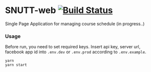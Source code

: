 SNUTT-web
[![Build Status](https://travis-ci.org/wafflestudio/snutt-webclient.svg?branch=master)](https://travis-ci.org/wafflestudio/snutt-webclient)
=====================

Single Page Application for managing course schedule
(in progress..)

### Usage

Before run, you need to set required keys. Insert api key, server url, facebook app id into `.env.dev` or `.env.prod` according to `.env.example`.

```
yarn 
yarn start
```

